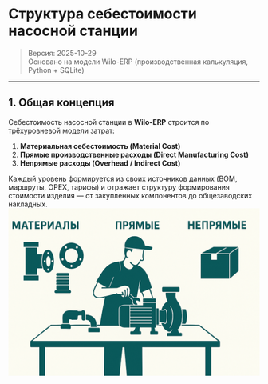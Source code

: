 # Структура себестоимости насосной станции

> Версия: 2025-10-29  
> Основано на модели Wilo-ERP (производственная калькуляция, Python + SQLite)

---

## 1. Общая концепция

Себестоимость насосной станции в **Wilo-ERP** строится по трёхуровневой модели затрат:

1. **Материальная себестоимость (Material Cost)**  
2. **Прямые производственные расходы (Direct Manufacturing Cost)**  
3. **Непрямые расходы (Overhead / Indirect Cost)**

Каждый уровень формируется из своих источников данных (BOM, маршруты, OPEX, тарифы) и отражает структуру формирования стоимости изделия — от закупленных компонентов до общезаводских накладных.
![Cost Structure](./img/Cost_structure.png)